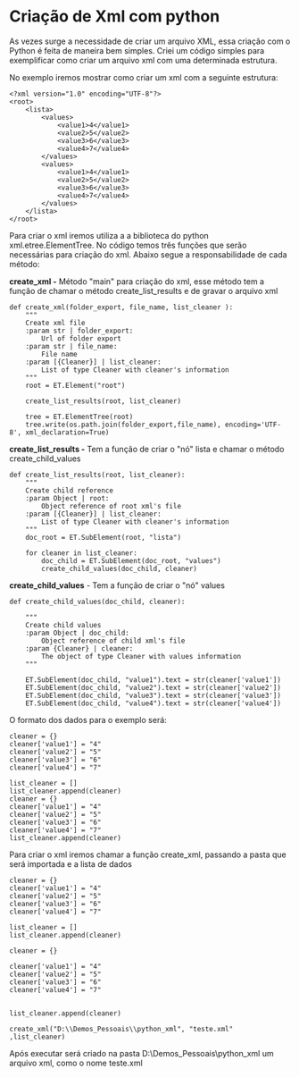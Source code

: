 
# Criação de Xml com python

As vezes surge a necessidade de criar um arquivo XML, essa criação com o Python é feita de maneira bem simples. Criei um código simples para exemplificar como criar um arquivo xml com uma determinada estrutura.

No exemplo iremos mostrar como criar um xml com a seguinte estrutura:

    <?xml version="1.0" encoding="UTF-8"?>  
    <root>  
	    <lista>  
		    <values>  
			    <value1>4</value1>  
			    <value2>5</value2>  
			    <value3>6</value3>  
			    <value4>7</value4>  
			</values>  
			<values>  
				<value1>4</value1>  
				<value2>5</value2>  
				<value3>6</value3>  
				<value4>7</value4>  
			</values>  
		</lista>  
	</root>

Para criar o xml iremos utiliza a a biblioteca do python xml.etree.ElementTree. No código temos três funções que serão necessárias para criação do xml. Abaixo segue a responsabilidade de cada método: 


**create_xml -** Método "main" para criação do xml, esse método tem a função de chamar o método create_list_results e de gravar o arquivo xml



    def create_xml(folder_export, file_name, list_cleaner ):
	    """
	    Create xml file
	    :param str | folder_export:
	        Url of folder export
	    :param str | file_name:
	        File name
	    :param [{Cleaner}] | list_cleaner:
	        List of type Cleaner with cleaner's information
	    """
	    root = ET.Element("root")
	    
	    create_list_results(root, list_cleaner)
	    
	    tree = ET.ElementTree(root)
	    tree.write(os.path.join(folder_export,file_name), encoding='UTF-8', xml_declaration=True)

**create_list_results -** Tem a função de criar o "nó" lista e chamar o método create_child_values

    def create_list_results(root, list_cleaner):
        """
        Create child reference
        :param Object | root:
            Object reference of root xml's file
        :param [{Cleaner}] | list_cleaner:
            List of type Cleaner with cleaner's information
        """
        doc_root = ET.SubElement(root, "lista")
    
        for cleaner in list_cleaner:
            doc_child = ET.SubElement(doc_root, "values")
            create_child_values(doc_child, cleaner)

**create_child_values** - Tem a função de criar o "nó" values 

    def create_child_values(doc_child, cleaner):
    
	    """
	    Create child values
	    :param Object | doc_child:
	        Object reference of child xml's file
	    :param {Cleaner} | cleaner:
	        The object of type Cleaner with values information
	    """
	    
	    ET.SubElement(doc_child, "value1").text = str(cleaner['value1'])
	    ET.SubElement(doc_child, "value2").text = str(cleaner['value2'])
	    ET.SubElement(doc_child, "value3").text = str(cleaner['value3'])
	    ET.SubElement(doc_child, "value4").text = str(cleaner['value4'])

O formato dos dados para o exemplo será:

    cleaner = {}
    cleaner['value1'] = "4"
    cleaner['value2'] = "5"
    cleaner['value3'] = "6"
    cleaner['value4'] = "7"
    
    list_cleaner = []
    list_cleaner.append(cleaner)
    cleaner = {}
    cleaner['value1'] = "4"
    cleaner['value2'] = "5"
    cleaner['value3'] = "6"
    cleaner['value4'] = "7"
    list_cleaner.append(cleaner)

Para criar o xml iremos chamar a função create_xml, passando a pasta que será importada e a lista de dados

    cleaner = {}
    cleaner['value1'] = "4"
    cleaner['value2'] = "5"
    cleaner['value3'] = "6"
    cleaner['value4'] = "7"

    list_cleaner = []
    list_cleaner.append(cleaner)

    cleaner = {}

    cleaner['value1'] = "4"
    cleaner['value2'] = "5"
    cleaner['value3'] = "6"
    cleaner['value4'] = "7"


    list_cleaner.append(cleaner)

    create_xml("D:\\Demos_Pessoais\\python_xml", "teste.xml" ,list_cleaner)

Após executar será criado na pasta D:\\Demos_Pessoais\\python_xml um arquivo xml, como o nome teste.xml

